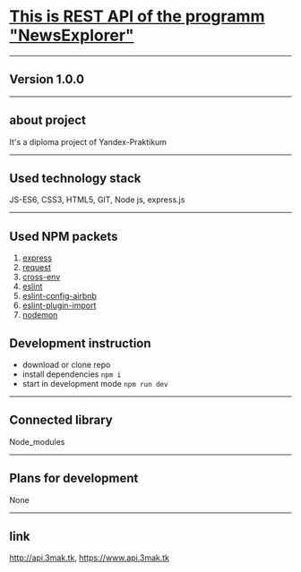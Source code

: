 # [This is REST API  of the programm "NewsExplorer"](https://api.www.3mak.tk)
***
## **Version 1.0.0**
***
## **about project**
It's a diploma project of Yandex-Praktikum
***
## **Used technology stack**
JS-ES6, CSS3, HTML5, GIT, Node js, express.js
***
## **Used NPM packets**
1. [express](https://www.npmjs.com/package/express)
2. [request](https://www.npmjs.com/package/request)
3. [cross-env](https://www.npmjs.com/package/cross-env)
4. [eslint](https://www.npmjs.com/package/eslint)
5. [eslint-config-airbnb](https://www.npmjs.com/package/eslint-config-airbnb)
6. [eslint-plugin-import](https://www.npmjs.com/package/eslint-plugin-import)
7. [nodemon](https://www.npmjs.com/package/nodemon)

## **Development instruction**
* download or clone repo
* install dependencies `npm i`
* start in development mode `npm run dev`

***
## **Connected library**
Node_modules
***
## **Plans for development**
None
***
## **link**
<http://api.3mak.tk>, <https://www.api.3mak.tk>
